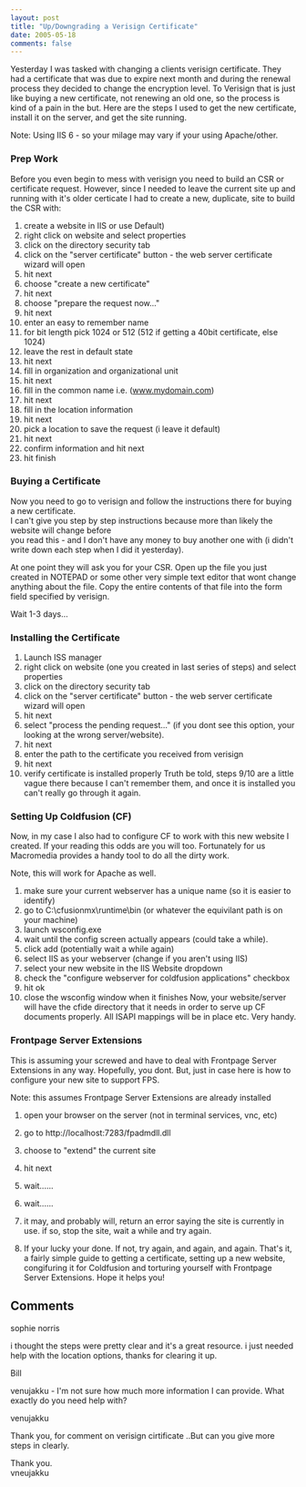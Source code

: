 ```yaml
---
layout: post
title: "Up/Downgrading a Verisign Certificate"
date: 2005-05-18
comments: false
---
```

Yesterday I was tasked with changing a clients verisign certificate. They had
a certificate that was due to expire next month and during the renewal process
they decided to change the encryption level. To Verisign that is just like
buying a new certificate, not renewing an old one, so the process is kind of a
pain in the but. Here are the steps I used to get the new certificate, install
it on the server, and get the site running.  
  
Note: Using IIS 6 - so your milage may vary if your using Apache/other.  

### Prep Work

Before you even begin to mess with verisign you need to build an CSR or
certificate request. However, since I needed to leave the current site up and
running with it's older certicate I had to create a new, duplicate, site to
build the CSR with:  
  

  1. create a website in IIS or use Default)
  2. right click on website and select properties
  3. click on the directory security tab
  4. click on the "server certificate" button - the web server certificate wizard will open
  5. hit next
  6. choose "create a new certificate"
  7. hit next
  8. choose "prepare the request now..."
  9. hit next
  10. enter an easy to remember name
  11. for bit length pick 1024 or 512 (512 if getting a 40bit certificate, else 1024)
  12. leave the rest in default state
  13. hit next
  14. fill in organization and organizational unit
  15. hit next
  16. fill in the common name i.e. (www.mydomain.com)
  17. hit next
  18. fill in the location information
  19. hit next
  20. pick a location to save the request (i leave it default)
  21. hit next
  22. confirm information and hit next
  23. hit finish

### Buying a Certificate

Now you need to go to verisign and follow the instructions there for buying a
new certificate.  
I can't give you step by step instructions because more than likely the
website will change before  
you read this - and I don't have any money to buy another one with (i didn't
write down each step when I did it yesterday).  
  
At one point they will ask you for your CSR. Open up the file you just created
in NOTEPAD or some other very simple text editor that wont change anything
about the file. Copy the entire contents of that file into the form field
specified by verisign.  
  
Wait 1-3 days...

### Installing the Certificate

  1. Launch ISS manager
  2. right click on website (one you created in last series of steps) and select properties
  3. click on the directory security tab
  4. click on the "server certificate" button - the web server certificate wizard will open
  5. hit next
  6. select "process the pending request..." (if you dont see this option, your looking at the wrong server/website).
  7. hit next
  8. enter the path to the certificate you received from verisign
  9. hit next
  10. verify certificate is installed properly
Truth be told, steps 9/10 are a little vague there because I can't remember
them, and once it is installed you can't really go through it again.

### Setting Up Coldfusion (CF)  

Now, in my case I also had to configure CF to work with this new website I
created. If your reading this odds are you will too. Fortunately for us
Macromedia provides a handy tool to do all the dirty work.  
  
Note, this will work for Apache as well.  
  

  1. make sure your current webserver has a unique name (so it is easier to identify)
  2. go to C:\cfusionmx\runtime\bin (or whatever the equivilant path is on your machine)
  3. launch wsconfig.exe
  4. wait until the config screen actually appears (could take a while).
  5. click add (potentially wait a while again)
  6. select IIS as your webserver (change if you aren't using IIS)
  7. select your new website in the IIS Website dropdown
  8. check the "configure webserver for coldfusion applications" checkbox
  9. hit ok
  10. close the wsconfig window when it finishes
Now, your website/server will have the cfide directory that it needs in order
to serve up CF documents properly. All ISAPI mappings will be in place etc.
Very handy.

### Frontpage Server Extensions

This is assuming your screwed and have to deal with Frontpage Server
Extensions in any way. Hopefully, you dont. But, just in case here is how to
configure your new site to support FPS.  
  
Note: this assumes Frontpage Server Extensions are already installed  

  1. open your browser on the server (not in terminal services, vnc, etc)  

  2. go to http://localhost:7283/fpadmdll.dll
  3. choose to "extend" the current site
  4. hit next
  5. wait......
  6. wait......
  7. it may, and probably will, return an error saying the site is currently in use. if so, stop the site, wait a while and try again.
  8. If your lucky your done. If not, try again, and again, and again.
That's it, a fairly simple guide to getting a certificate, setting up a new
website, congifuring it for Coldfusion and torturing yourself with Frontpage
Server Extensions. Hope it helps you!

## Comments

sophie norris

i thought the steps were pretty clear and it's a great resource. i just needed
help with the location options, thanks for clearing it up.

Bill

venujakku - I'm not sure how much more information I can provide. What exactly
do you need help with?

venujakku

Thank you, for comment on verisign cirtificate ..But can you give more steps
in clearly.  
  
  
Thank you.  
vneujakku

